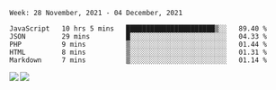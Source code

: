 <!--START_SECTION:waka-->
```text
Week: 28 November, 2021 - 04 December, 2021

JavaScript   10 hrs 5 mins   ██████████████████████▒░░   89.40 % 
JSON         29 mins         █░░░░░░░░░░░░░░░░░░░░░░░░   04.33 % 
PHP          9 mins          ▒░░░░░░░░░░░░░░░░░░░░░░░░   01.44 % 
HTML         8 mins          ▒░░░░░░░░░░░░░░░░░░░░░░░░   01.31 % 
Markdown     7 mins          ▒░░░░░░░░░░░░░░░░░░░░░░░░   01.14 % 
```
<!--END_SECTION:waka-->
<a href="https://github.com/anuraghazra/github-readme-stats">
  <img align="left" src="https://github-readme-stats.vercel.app/api?username=Tanesan&count_private=true&show_icons=true" />
<img align="left" src="https://github-readme-stats.vercel.app/api/top-langs/?username=Tanesan" />
</a>
